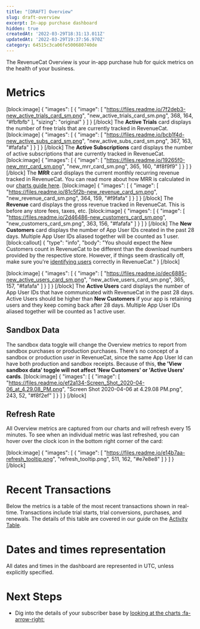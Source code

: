 ```yaml
---
title: "[DRAFT] Overview"
slug: draft-overview
excerpt: In-app purchase dashboard
hidden: true
createdAt: '2022-03-29T18:31:13.011Z'
updatedAt: '2022-03-29T19:37:56.970Z'
category: 64515c3ca06fe500680740de
---
```

The RevenueCat Overview is your in-app purchase hub for quick metrics on the health of your business. 

# Metrics
[block:image]
{
  "images": [
    {
      "image": [
        "https://files.readme.io/7f2deb3-new_active_trials_card_sm.png",
        "new_active_trials_card_sm.png",
        368,
        164,
        "#fbfbfb"
      ],
      "sizing": "original"
    }
  ]
}
[/block]
The **Active Trials** card displays the number of free trials that are currently tracked in RevenueCat.
[block:image]
{
  "images": [
    {
      "image": [
        "https://files.readme.io/bcb1f4d-new_active_subs_card_sm.png",
        "new_active_subs_card_sm.png",
        367,
        163,
        "#fafafa"
      ]
    }
  ]
}
[/block]
The **Active Subscriptions** card displays the number of active subscriptions that are currently tracked in RevenueCat.
[block:image]
{
  "images": [
    {
      "image": [
        "https://files.readme.io/19265f0-new_mrr_card_sm.png",
        "new_mrr_card_sm.png",
        365,
        160,
        "#f8f9f9"
      ]
    }
  ]
}
[/block]
The **MRR** card displays the current monthly recurring revenue tracked in RevenueCat. You can read more about how MRR is calculated in our [charts guide here](doc:charts#monthly-recurring-revenue-mrr).
[block:image]
{
  "images": [
    {
      "image": [
        "https://files.readme.io/81c5f2b-new_revenue_card_sm.png",
        "new_revenue_card_sm.png",
        364,
        159,
        "#f9fafa"
      ]
    }
  ]
}
[/block]
The **Revenue** card displays the gross revenue tracked in RevenueCat. This is before any store fees, taxes, etc.
[block:image]
{
  "images": [
    {
      "image": [
        "https://files.readme.io/2d46486-new_customers_card_sm.png",
        "new_customers_card_sm.png",
        363,
        156,
        "#fafafa"
      ]
    }
  ]
}
[/block]
The **New Customers** card displays the number of App User IDs created in the past 28 days. Multiple App User IDs aliased together will be counted as 1 user.
[block:callout]
{
  "type": "info",
  "body": "You should expect the New Customers count in RevenueCat to be different than the download numbers provided by the respective store. However, if things seem drastically off, make sure you're [identifying users](doc:user-ids) correctly in RevenueCat."
}
[/block]

[block:image]
{
  "images": [
    {
      "image": [
        "https://files.readme.io/dec6885-new_active_users_card_sm.png",
        "new_active_users_card_sm.png",
        365,
        157,
        "#fafafa"
      ]
    }
  ]
}
[/block]
The **Active Users** card displays the number of App User IDs that have communicated with RevenueCat in the past 28 days. Active Users should be higher than **New Customers** if your app is retaining users and they keep coming back after 28 days. Multiple App User IDs aliased together will be counted as 1 active user.

## Sandbox Data
The sandbox data toggle will change the Overview metrics to report from sandbox purchases or production purchases. There's no concept of a sandbox or production *user* in RevenueCat, since the same App User Id can have both production and sandbox receipts. Because of this, **the 'View sandbox data' toggle will not affect 'New Customers' or 'Active Users' cards**. 
[block:image]
{
  "images": [
    {
      "image": [
        "https://files.readme.io/ef2a134-Screen_Shot_2020-04-06_at_4.29.08_PM.png",
        "Screen Shot 2020-04-06 at 4.29.08 PM.png",
        243,
        52,
        "#f8f2ef"
      ]
    }
  ]
}
[/block]

## Refresh Rate
All Overview metrics are captured from our charts and will refresh every 15 minutes. To see when an individual metric was last refreshed, you can hover over the clock icon in the bottom right corner of the card:


[block:image]
{
  "images": [
    {
      "image": [
        "https://files.readme.io/e14b7aa-refresh_tooltip.png",
        "refresh_tooltip.png",
        511,
        162,
        "#e7e8e8"
      ]
    }
  ]
}
[/block]
# Recent Transactions
Below the metrics is a table of the most recent transactions shown in real-time. Transactions include trial starts, trial conversions, purchases, and renewals. The details of this table are covered in our guide on the [Activity Table](doc:activity).

# Dates and times representation
All dates and times in the dashboard are represented in UTC, unless explicitly specified.

# Next Steps
* Dig into the details of your subscriber base by [looking at the charts :fa-arrow-right:](doc:charts)